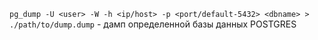 `pg_dump -U <user> -W -h <ip/host> -p <port/default-5432> <dbname> > ./path/to/dump.dump` - дамп определенной базы данных POSTGRES

